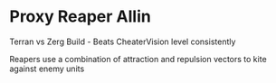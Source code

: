 # Proxy Reaper Allin
Terran vs Zerg Build - Beats CheaterVision level consistently

Reapers use a combination of attraction and repulsion vectors to kite against enemy units
